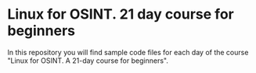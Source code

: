 # Linux for OSINT. 21 day course for beginners
In this repository you will find sample code files for each day of the course "Linux for OSINT. A 21-day course for beginners".
